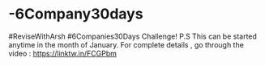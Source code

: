 # -6Company30days
#ReviseWithArsh #6Companies30Days Challenge! 
P.S This can be started anytime in the month of January. 
For complete details , go through the video : https://linktw.in/FCGPbm
